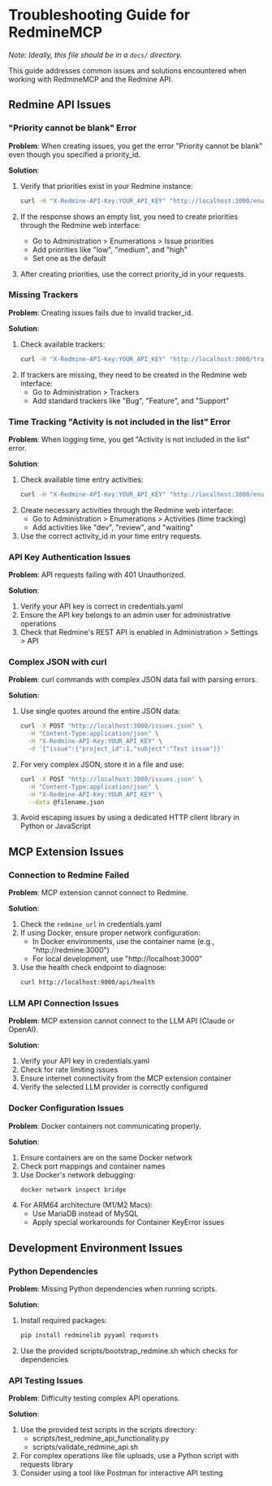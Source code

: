 # Troubleshooting Guide for RedmineMCP

*Note: Ideally, this file should be in a `docs/` directory.*

This guide addresses common issues and solutions encountered when working with RedmineMCP and the Redmine API.

## Redmine API Issues

### "Priority cannot be blank" Error

**Problem**: When creating issues, you get the error "Priority cannot be blank" even though you specified a priority_id.

**Solution**:
1. Verify that priorities exist in your Redmine instance:
   ```bash
   curl -H "X-Redmine-API-Key:YOUR_API_KEY" "http://localhost:3000/enumerations/issue_priorities.json"
   ```
2. If the response shows an empty list, you need to create priorities through the Redmine web interface:
   - Go to Administration > Enumerations > Issue priorities
   - Add priorities like "low", "medium", and "high"
   - Set one as the default

3. After creating priorities, use the correct priority_id in your requests.

### Missing Trackers

**Problem**: Creating issues fails due to invalid tracker_id.

**Solution**:
1. Check available trackers:
   ```bash
   curl -H "X-Redmine-API-Key:YOUR_API_KEY" "http://localhost:3000/trackers.json"
   ```
2. If trackers are missing, they need to be created in the Redmine web interface:
   - Go to Administration > Trackers
   - Add standard trackers like "Bug", "Feature", and "Support"

### Time Tracking "Activity is not included in the list" Error

**Problem**: When logging time, you get "Activity is not included in the list" error.

**Solution**:
1. Check available time entry activities:
   ```bash
   curl -H "X-Redmine-API-Key:YOUR_API_KEY" "http://localhost:3000/enumerations/time_entry_activities.json"
   ```
2. Create necessary activities through the Redmine web interface:
   - Go to Administration > Enumerations > Activities (time tracking)
   - Add activities like "dev", "review", and "waiting"
3. Use the correct activity_id in your time entry requests.

### API Key Authentication Issues

**Problem**: API requests failing with 401 Unauthorized.

**Solution**:
1. Verify your API key is correct in credentials.yaml
2. Ensure the API key belongs to an admin user for administrative operations
3. Check that Redmine's REST API is enabled in Administration > Settings > API

### Complex JSON with curl

**Problem**: curl commands with complex JSON data fail with parsing errors.

**Solution**:
1. Use single quotes around the entire JSON data:
   ```bash
   curl -X POST "http://localhost:3000/issues.json" \
     -H "Content-Type:application/json" \
     -H "X-Redmine-API-Key:YOUR_API_KEY" \
     -d '{"issue":{"project_id":1,"subject":"Test issue"}}'
   ```
2. For very complex JSON, store it in a file and use:
   ```bash
   curl -X POST "http://localhost:3000/issues.json" \
     -H "Content-Type:application/json" \
     -H "X-Redmine-API-Key:YOUR_API_KEY" \
     --data @filename.json
   ```
3. Avoid escaping issues by using a dedicated HTTP client library in Python or JavaScript

## MCP Extension Issues

### Connection to Redmine Failed

**Problem**: MCP extension cannot connect to Redmine.

**Solution**:
1. Check the `redmine_url` in credentials.yaml
2. If using Docker, ensure proper network configuration:
   - In Docker environments, use the container name (e.g., "http://redmine:3000") 
   - For local development, use "http://localhost:3000"
3. Use the health check endpoint to diagnose:
   ```bash
   curl http://localhost:9000/api/health
   ```

### LLM API Connection Issues

**Problem**: MCP extension cannot connect to the LLM API (Claude or OpenAI).

**Solution**:
1. Verify your API key in credentials.yaml
2. Check for rate limiting issues
3. Ensure internet connectivity from the MCP extension container
4. Verify the selected LLM provider is correctly configured

### Docker Configuration Issues

**Problem**: Docker containers not communicating properly.

**Solution**:
1. Ensure containers are on the same Docker network
2. Check port mappings and container names
3. Use Docker's network debugging:
   ```bash
   docker network inspect bridge
   ```
4. For ARM64 architecture (M1/M2 Macs):
   - Use MariaDB instead of MySQL
   - Apply special workarounds for Container KeyError issues

## Development Environment Issues

### Python Dependencies

**Problem**: Missing Python dependencies when running scripts.

**Solution**:
1. Install required packages:
   ```bash
   pip install redminelib pyyaml requests
   ```
2. Use the provided scripts/bootstrap_redmine.sh which checks for dependencies

### API Testing Issues

**Problem**: Difficulty testing complex API operations.

**Solution**:
1. Use the provided test scripts in the scripts directory:
   - scripts/test_redmine_api_functionality.py
   - scripts/validate_redmine_api.sh
2. For complex operations like file uploads, use a Python script with requests library
3. Consider using a tool like Postman for interactive API testing
